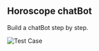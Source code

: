 Horoscope chatBot
---

Build a chatBot step by step.

![Test Case](http://s3.mindex.xyz/blog/HandMades/5f12e717d8eb6d73616a80621a19ef31.png)
